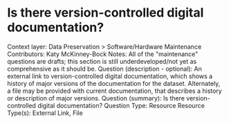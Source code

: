 # Is there version-controlled digital documentation?

Context layer: Data Preservation > Software/Hardware Maintenance
Contributors: Katy McKinney-Bock
Notes: All of the "maintenance" questions are drafts; this section is still underdeveloped/not yet as comprehensive as it should be.
Question (description - optional): An external link to version-controlled digital documentation, which shows a history of major versions of the documentation for the dataset. Alternately, a file may be provided with current documentation, that describes a history or description of major versions.
Question (summary): Is there version-controlled digital documentation?
Question Type: Resource
Resource Type(s): External Link, File